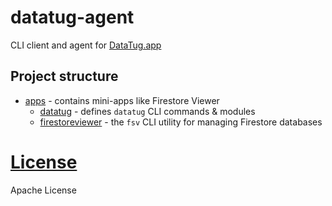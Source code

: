 # datatug-agent

CLI client and agent for [DataTug.app](https://datatug.app)

## Project structure

- [apps](../datatug-cli/apps) - contains mini-apps like Firestore Viewer
    - [datatug](../datatug-cli/apps/datatug) - defines `datatug` CLI commands & modules
    - [firestoreviewer](../datatug-cli/apps/firestoreviewer) - the `fsv` CLI utility for managing Firestore databases


# [License](./LICENSE)

Apache License